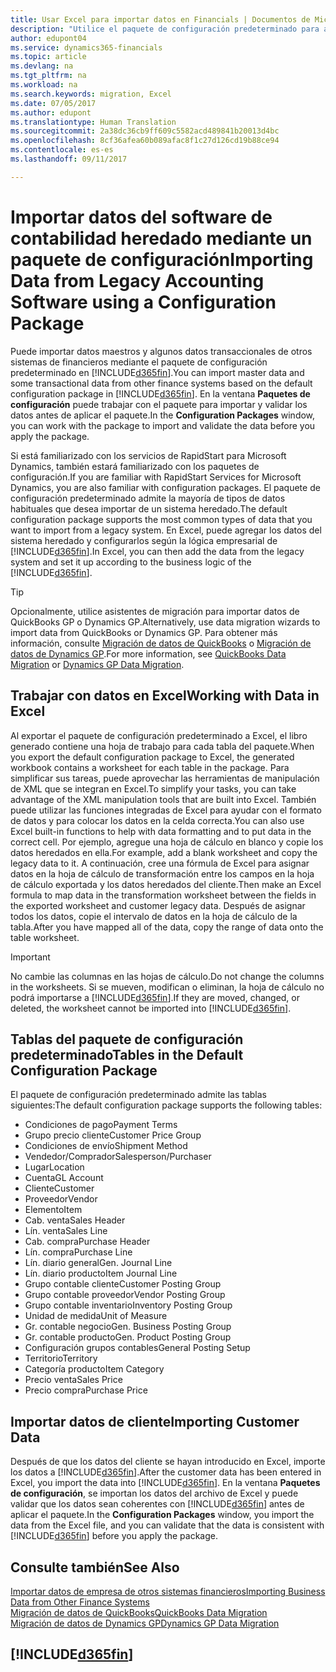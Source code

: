 ```yaml
---
title: Usar Excel para importar datos en Financials | Documentos de Microsoft
description: "Utilice el paquete de configuración predeterminado para agregar datos de cliente en Excel e importar los datos en Dynamics 365 for Financials."
author: edupont04
ms.service: dynamics365-financials
ms.topic: article
ms.devlang: na
ms.tgt_pltfrm: na
ms.workload: na
ms.search.keywords: migration, Excel
ms.date: 07/05/2017
ms.author: edupont
ms.translationtype: Human Translation
ms.sourcegitcommit: 2a38dc36cb9ff609c5582acd489841b20013d4bc
ms.openlocfilehash: 8cf36afea60b089afac8f1c27d126cd19b88ce94
ms.contentlocale: es-es
ms.lasthandoff: 09/11/2017

---
```

# <a name="importing-data-from-legacy-accounting-software-using-a-configuration-package"></a><span data-ttu-id="5e0eb-103">Importar datos del software de contabilidad heredado mediante un paquete de configuración</span><span class="sxs-lookup"><span data-stu-id="5e0eb-103">Importing Data from Legacy Accounting Software using a Configuration Package</span></span>
<span data-ttu-id="5e0eb-104">Puede importar datos maestros y algunos datos transaccionales de otros sistemas de financieros mediante el paquete de configuración predeterminado en [!INCLUDE[d365fin](includes/d365fin_md.md)].</span><span class="sxs-lookup"><span data-stu-id="5e0eb-104">You can import master data and some transactional data from other finance systems based on the default configuration package in [!INCLUDE[d365fin](includes/d365fin_md.md)].</span></span> <span data-ttu-id="5e0eb-105">En la ventana **Paquetes de configuración** puede trabajar con el paquete para importar y validar los datos antes de aplicar el paquete.</span><span class="sxs-lookup"><span data-stu-id="5e0eb-105">In the **Configuration Packages** window, you can work with the package to import and validate the data before you apply the package.</span></span>  

<span data-ttu-id="5e0eb-106">Si está familiarizado con los servicios de RapidStart para Microsoft Dynamics, también estará familiarizado con los paquetes de configuración.</span><span class="sxs-lookup"><span data-stu-id="5e0eb-106">If you are familiar with RapidStart Services for Microsoft Dynamics, you are also familiar with configuration packages.</span></span> <span data-ttu-id="5e0eb-107">El paquete de configuración predeterminado admite la mayoría de tipos de datos habituales que desea importar de un sistema heredado.</span><span class="sxs-lookup"><span data-stu-id="5e0eb-107">The default configuration package supports the most common types of data that you want to import from a legacy system.</span></span> <span data-ttu-id="5e0eb-108">En Excel, puede agregar los datos del sistema heredado y configurarlos según la lógica empresarial de [!INCLUDE[d365fin](includes/d365fin_md.md)].</span><span class="sxs-lookup"><span data-stu-id="5e0eb-108">In Excel, you can then add the data from the legacy system and set it up according to the business logic of the [!INCLUDE[d365fin](includes/d365fin_md.md)].</span></span>  

> [!TIP]  
>   <span data-ttu-id="5e0eb-109">Opcionalmente, utilice asistentes de migración para importar datos de QuickBooks GP o Dynamics GP.</span><span class="sxs-lookup"><span data-stu-id="5e0eb-109">Alternatively, use data migration wizards to import data from QuickBooks or Dynamics GP.</span></span> <span data-ttu-id="5e0eb-110">Para obtener más información, consulte [Migración de datos de QuickBooks](ui-extensions-quickbooks-data-migration.md) o [Migración de datos de Dynamics GP](ui-extensions-dynamicsgp-data-migration.md).</span><span class="sxs-lookup"><span data-stu-id="5e0eb-110">For more information, see [QuickBooks Data Migration](ui-extensions-quickbooks-data-migration.md) or [Dynamics GP Data Migration](ui-extensions-dynamicsgp-data-migration.md).</span></span>  

## <a name="working-with-data-in-excel"></a><span data-ttu-id="5e0eb-111">Trabajar con datos en Excel</span><span class="sxs-lookup"><span data-stu-id="5e0eb-111">Working with Data in Excel</span></span>
<span data-ttu-id="5e0eb-112">Al exportar el paquete de configuración predeterminado a Excel, el libro generado contiene una hoja de trabajo para cada tabla del paquete.</span><span class="sxs-lookup"><span data-stu-id="5e0eb-112">When you export the default configuration package to Excel, the generated workbook contains a worksheet for each table in the package.</span></span> <span data-ttu-id="5e0eb-113">Para simplificar sus tareas, puede aprovechar las herramientas de manipulación de XML que se integran en Excel.</span><span class="sxs-lookup"><span data-stu-id="5e0eb-113">To simplify your tasks, you can take advantage of the XML manipulation tools that are built into Excel.</span></span> <span data-ttu-id="5e0eb-114">También puede utilizar las funciones integradas de Excel para ayudar con el formato de datos y para colocar los datos en la celda correcta.</span><span class="sxs-lookup"><span data-stu-id="5e0eb-114">You can also use Excel built-in functions to help with data formatting and to put data in the correct cell.</span></span> <span data-ttu-id="5e0eb-115">Por ejemplo, agregue una hoja de cálculo en blanco y copie los datos heredados en ella.</span><span class="sxs-lookup"><span data-stu-id="5e0eb-115">For example, add a blank worksheet and copy the legacy data to it.</span></span> <span data-ttu-id="5e0eb-116">A continuación, cree una fórmula de Excel para asignar datos en la hoja de cálculo de transformación entre los campos en la hoja de cálculo exportada y los datos heredados del cliente.</span><span class="sxs-lookup"><span data-stu-id="5e0eb-116">Then make an Excel formula to map data in the transformation worksheet between the fields in the exported worksheet and customer legacy data.</span></span> <span data-ttu-id="5e0eb-117">Después de asignar todos los datos, copie el intervalo de datos en la hoja de cálculo de la tabla.</span><span class="sxs-lookup"><span data-stu-id="5e0eb-117">After you have mapped all of the data, copy the range of data onto the table worksheet.</span></span>  

> [!IMPORTANT]  
>  <span data-ttu-id="5e0eb-118">No cambie las columnas en las hojas de cálculo.</span><span class="sxs-lookup"><span data-stu-id="5e0eb-118">Do not change the columns in the worksheets.</span></span> <span data-ttu-id="5e0eb-119">Si se mueven, modifican o eliminan, la hoja de cálculo no podrá importarse a [!INCLUDE[d365fin](includes/d365fin_md.md)].</span><span class="sxs-lookup"><span data-stu-id="5e0eb-119">If they are moved, changed, or deleted, the worksheet cannot be imported into [!INCLUDE[d365fin](includes/d365fin_md.md)].</span></span>

## <a name="tables-in-the-default-configuration-package"></a><span data-ttu-id="5e0eb-120">Tablas del paquete de configuración predeterminado</span><span class="sxs-lookup"><span data-stu-id="5e0eb-120">Tables in the Default Configuration Package</span></span>
<span data-ttu-id="5e0eb-121">El paquete de configuración predeterminado admite las tablas siguientes:</span><span class="sxs-lookup"><span data-stu-id="5e0eb-121">The default configuration package supports the following tables:</span></span>

-   <span data-ttu-id="5e0eb-122">Condiciones de pago</span><span class="sxs-lookup"><span data-stu-id="5e0eb-122">Payment Terms</span></span>
-   <span data-ttu-id="5e0eb-123">Grupo precio cliente</span><span class="sxs-lookup"><span data-stu-id="5e0eb-123">Customer Price Group</span></span>
-   <span data-ttu-id="5e0eb-124">Condiciones de envío</span><span class="sxs-lookup"><span data-stu-id="5e0eb-124">Shipment Method</span></span>
-   <span data-ttu-id="5e0eb-125">Vendedor/Comprador</span><span class="sxs-lookup"><span data-stu-id="5e0eb-125">Salesperson/Purchaser</span></span>
-   <span data-ttu-id="5e0eb-126">Lugar</span><span class="sxs-lookup"><span data-stu-id="5e0eb-126">Location</span></span>
-   <span data-ttu-id="5e0eb-127">Cuenta</span><span class="sxs-lookup"><span data-stu-id="5e0eb-127">GL Account</span></span>
-   <span data-ttu-id="5e0eb-128">Cliente</span><span class="sxs-lookup"><span data-stu-id="5e0eb-128">Customer</span></span>
-   <span data-ttu-id="5e0eb-129">Proveedor</span><span class="sxs-lookup"><span data-stu-id="5e0eb-129">Vendor</span></span>
-   <span data-ttu-id="5e0eb-130">Elemento</span><span class="sxs-lookup"><span data-stu-id="5e0eb-130">Item</span></span>
-   <span data-ttu-id="5e0eb-131">Cab. venta</span><span class="sxs-lookup"><span data-stu-id="5e0eb-131">Sales Header</span></span>
-   <span data-ttu-id="5e0eb-132">Lín. venta</span><span class="sxs-lookup"><span data-stu-id="5e0eb-132">Sales Line</span></span>
-   <span data-ttu-id="5e0eb-133">Cab. compra</span><span class="sxs-lookup"><span data-stu-id="5e0eb-133">Purchase Header</span></span>
-   <span data-ttu-id="5e0eb-134">Lín. compra</span><span class="sxs-lookup"><span data-stu-id="5e0eb-134">Purchase Line</span></span>
-   <span data-ttu-id="5e0eb-135">Lín. diario general</span><span class="sxs-lookup"><span data-stu-id="5e0eb-135">Gen. Journal Line</span></span>
-   <span data-ttu-id="5e0eb-136">Lín. diario producto</span><span class="sxs-lookup"><span data-stu-id="5e0eb-136">Item Journal Line</span></span>
-   <span data-ttu-id="5e0eb-137">Grupo contable cliente</span><span class="sxs-lookup"><span data-stu-id="5e0eb-137">Customer Posting Group</span></span>
-   <span data-ttu-id="5e0eb-138">Grupo contable proveedor</span><span class="sxs-lookup"><span data-stu-id="5e0eb-138">Vendor Posting Group</span></span>
-   <span data-ttu-id="5e0eb-139">Grupo contable inventario</span><span class="sxs-lookup"><span data-stu-id="5e0eb-139">Inventory Posting Group</span></span>
-   <span data-ttu-id="5e0eb-140">Unidad de medida</span><span class="sxs-lookup"><span data-stu-id="5e0eb-140">Unit of Measure</span></span>
-   <span data-ttu-id="5e0eb-141">Gr. contable negocio</span><span class="sxs-lookup"><span data-stu-id="5e0eb-141">Gen. Business Posting Group</span></span>
-   <span data-ttu-id="5e0eb-142">Gr. contable producto</span><span class="sxs-lookup"><span data-stu-id="5e0eb-142">Gen. Product Posting Group</span></span>
-   <span data-ttu-id="5e0eb-143">Configuración grupos contables</span><span class="sxs-lookup"><span data-stu-id="5e0eb-143">General Posting Setup</span></span>
-   <span data-ttu-id="5e0eb-144">Territorio</span><span class="sxs-lookup"><span data-stu-id="5e0eb-144">Territory</span></span>
-   <span data-ttu-id="5e0eb-145">Categoría producto</span><span class="sxs-lookup"><span data-stu-id="5e0eb-145">Item Category</span></span>
-   <span data-ttu-id="5e0eb-146">Precio venta</span><span class="sxs-lookup"><span data-stu-id="5e0eb-146">Sales Price</span></span>
-   <span data-ttu-id="5e0eb-147">Precio compra</span><span class="sxs-lookup"><span data-stu-id="5e0eb-147">Purchase Price</span></span>

## <a name="importing-customer-data"></a><span data-ttu-id="5e0eb-148">Importar datos de cliente</span><span class="sxs-lookup"><span data-stu-id="5e0eb-148">Importing Customer Data</span></span>
<span data-ttu-id="5e0eb-149">Después de que los datos del cliente se hayan introducido en Excel, importe los datos a [!INCLUDE[d365fin](includes/d365fin_md.md)].</span><span class="sxs-lookup"><span data-stu-id="5e0eb-149">After the customer data has been entered in Excel, you import the data into [!INCLUDE[d365fin](includes/d365fin_md.md)].</span></span> <span data-ttu-id="5e0eb-150">En la ventana **Paquetes de configuración**, se importan los datos del archivo de Excel y puede validar que los datos sean coherentes con [!INCLUDE[d365fin](includes/d365fin_md.md)] antes de aplicar el paquete.</span><span class="sxs-lookup"><span data-stu-id="5e0eb-150">In the **Configuration Packages** window, you import the data from the Excel file, and you can validate that the data is consistent with [!INCLUDE[d365fin](includes/d365fin_md.md)] before you apply the package.</span></span>

## <a name="see-also"></a><span data-ttu-id="5e0eb-151">Consulte también</span><span class="sxs-lookup"><span data-stu-id="5e0eb-151">See Also</span></span>
[<span data-ttu-id="5e0eb-152">Importar datos de empresa de otros sistemas financieros</span><span class="sxs-lookup"><span data-stu-id="5e0eb-152">Importing Business Data from Other Finance Systems</span></span>](upload-data.md)  
[<span data-ttu-id="5e0eb-153">Migración de datos de QuickBooks</span><span class="sxs-lookup"><span data-stu-id="5e0eb-153">QuickBooks Data Migration</span></span>](ui-extensions-quickbooks-data-migration.md)  
[<span data-ttu-id="5e0eb-154">Migración de datos de Dynamics GP</span><span class="sxs-lookup"><span data-stu-id="5e0eb-154">Dynamics GP Data Migration</span></span>](ui-extensions-dynamicsgp-data-migration.md)  

## [!INCLUDE[d365fin](includes/free_trial_md.md)]

